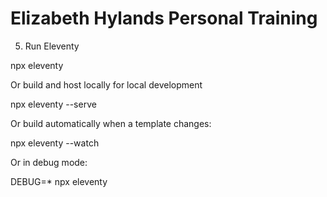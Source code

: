 # Elizabeth Hylands Personal Training


5. Run Eleventy

npx eleventy

Or build and host locally for local development

npx eleventy --serve

Or build automatically when a template changes:

npx eleventy --watch

Or in debug mode:

DEBUG=* npx eleventy

